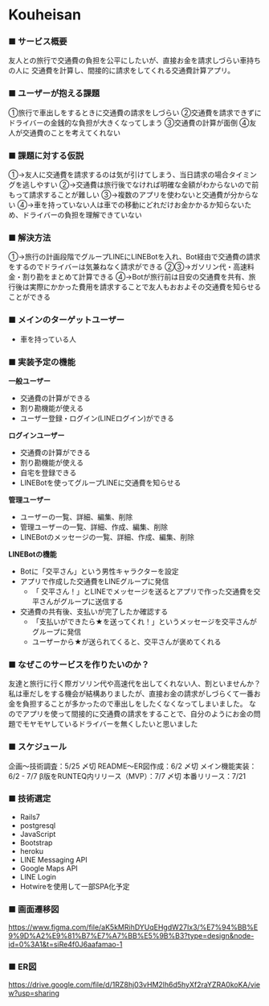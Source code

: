# Kouheisan

### ■ サービス概要
友人との旅行で交通費の負担を公平にしたいが、直接お金を請求しづらい車持ちの人に
交通費を計算し、間接的に請求をしてくれる交通費計算アプリ。

### ■ ユーザーが抱える課題
①旅行で車出しをするときに交通費の請求をしづらい
②交通費を請求できずにドライバーの金銭的な負担が大きくなってしまう
③交通費の計算が面倒
④友人が交通費のことを考えてくれない

### ■ 課題に対する仮説
①→友人に交通費を請求するのは気が引けてしまう、当日請求の場合タイミングを逃しやすい
②→交通費は旅行後でなければ明確な金額がわからないので前もって請求することが難しい
③→複数のアプリを使わないと交通費が分からない
④→車を持っていない人は車での移動にどれだけお金かかるか知らないため、ドライバーの負担を理解できていない

### ■ 解決方法

①→旅行の計画段階でグループLINEにLINEBotを入れ、Bot経由で交通費の請求をするのでドライバーは気兼ねなく請求ができる
②③→ガソリン代・高速料金・割り勘をまとめて計算できる
④→Botが旅行前は目安の交通費を共有、旅行後は実際にかかった費用を請求することで友人もおおよその交通費を知らせることができる

### ■ メインのターゲットユーザー
- 車を持っている人

### ■ 実装予定の機能
**一般ユーザー**
- 交通費の計算ができる
- 割り勘機能が使える
- ユーザー登録・ログイン(LINEログイン)ができる

**ログインユーザー**
- 交通費の計算ができる
- 割り勘機能が使える
- 自宅を登録できる
- LINEBotを使ってグループLINEに交通費を知らせる

**管理ユーザー**
- ユーザーの一覧、詳細、編集、削除
- 管理ユーザーの一覧、詳細、作成、編集、削除
- LINEBotのメッセージの一覧、詳細、作成、編集、削除

**LINEBotの機能**
- Botに「交平さん」という男性キャラクターを設定
- アプリで作成した交通費をLINEグループに発信
    - 「 交平さん！」とLINEでメッセージを送るとアプリで作った交通費を交平さんがグループに送信する
- 交通費の共有後、支払いが完了したか確認する
    - 「支払いができたら★を送ってくれ！」というメッセージを交平さんがグループに発信
    - ユーザーから★が送られてくると、交平さんが褒めてくれる

### ■ なぜこのサービスを作りたいのか？
友達と旅行に行く際ガソリン代や高速代を出してくれない人、割といませんか？
私は車だしをする機会が結構ありましたが、直接お金の請求がしづらくて一番お金を負担することが多かったので車出しをしたくなくなってしまいました。
なのでアプリを使って間接的に交通費の請求をすることで、自分のようにお金の問題でモヤモヤしているドライバーを無くしたいと思いました

### ■ スケジュール
企画〜技術調査：5/25 〆切
README〜ER図作成：6/2 〆切
メイン機能実装：6/2 - 7/7
β版をRUNTEQ内リリース（MVP）：7/7 〆切
本番リリース：7/21

### ■ 技術選定
- Rails7
- postgresql
- JavaScript
- Bootstrap
- heroku
- LINE Messaging API
- Google Maps API
- LINE Login
- Hotwireを使用して一部SPA化予定

### ■ 画面遷移図
https://www.figma.com/file/aK5kMRihDYUqEHgdW27Ix3/%E7%94%BB%E9%9D%A2%E9%81%B7%E7%A7%BB%E5%9B%B3?type=design&node-id=0%3A1&t=siRe4f0J6aafamao-1

### ■ ER図
https://drive.google.com/file/d/1RZ8hj03vHM2lh6d5hyXf2raYZRA0koKA/view?usp=sharing